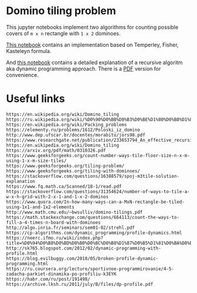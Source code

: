 # Domino tiling problem

This jupyter notebooks implement two algorithms for counting possible covers of `m x n` rectangle with `1 x 2` dominoes.

[This notebook](https://github.com/ehpc/domino-tiling/blob/master/domino-tiling.ipynb) contains an implementation based on Temperley, Fisher, Kasteleyn formula.

And [this notebook](https://github.com/ehpc/domino-tiling/blob/master/domino-tiling-recursive.ipynb) contains a detailed explanation of a recursive algoritm aka dynamic programming approach. There is a [PDF](https://github.com/ehpc/domino-tiling/blob/master/domino-tiling-recursive.pdf) version for convenience.

# Useful links
```
https://en.wikipedia.org/wiki/Domino_tiling
https://ru.wikipedia.org/wiki/%D0%90%D0%BB%D0%B3%D0%BE%D1%80%D0%B8%D1%82%D0%BC_FKT
https://en.wikipedia.org/wiki/Packing_problems
https://elementy.ru/problems/1612/Poloski_iz_domino
http://www.dep.ufscar.br/docentes/morabito/jors98.pdf
https://www.researchgate.net/publication/233653794_An_effective_recursive_partitioning_approach_for_the_packing_of_identical_rectangles_in_a_rectangle
https://en.wikipedia.org/wiki/Domino_tiling
https://arxiv.org/pdf/math/0310326.pdf
https://www.geeksforgeeks.org/count-number-ways-tile-floor-size-n-x-m-using-1-x-m-size-tiles/
https://www.geeksforgeeks.org/tiling-problem/
https://www.geeksforgeeks.org/tiling-with-dominoes/
https://stackoverflow.com/questions/16388579/spoj-m3tile-solution-explanation
https://www.fq.math.ca/Scanned/18-1/read.pdf
https://stackoverflow.com/questions/31354624/number-of-ways-to-tile-a-w-x-h-grid-with-2-x-1-and-1-x-2-dominos
https://www.quora.com/In-how-many-ways-can-a-MxN-rectangle-be-tiled-using-1x1-and-1x2-elements
http://www.math.cmu.edu/~bwsulliv/domino-tilings.pdf
https://math.stackexchange.com/questions/664113/count-the-ways-to-fill-a-4-times-n-board-with-dominoes
http://algo.inria.fr/seminars/sem01-02/strehl.pdf
https://cp-algorithms.com/dynamic_programming/profile-dynamics.html
https://neerc.ifmo.ru/wiki/index.php?title=%D0%94%D0%B8%D0%BD%D0%B0%D0%BC%D0%B8%D1%87%D0%B5%D1%81%D0%BA%D0%BE%D0%B5_%D0%BF%D1%80%D0%BE%D0%B3%D1%80%D0%B0%D0%BC%D0%BC%D0%B8%D1%80%D0%BE%D0%B2%D0%B0%D0%BD%D0%B8%D0%B5_%D0%BF%D0%BE_%D0%BF%D1%80%D0%BE%D1%84%D0%B8%D0%BB%D1%8E
http://sk765.blogspot.com/2012/02/dynamic-programming-with-profile.html
https://blog.evilbuggy.com/2018/05/broken-profile-dynamic-programming.html
https://ru.coursera.org/lecture/sportivnoe-programmirovanie/4-5-zadacha-parkiet-dinamika-po-profiliu-k3EYK
https://habr.com/ru/post/191498/
https://archive.lksh.ru/2011/july/B/files/dp-profile.pdf
```
